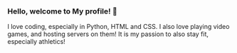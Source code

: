 ### Hello, welcome to My profile! 👋

I love coding, especially in Python, HTML and CSS.
I also love playing video games, and hosting servers on them!
It is my passion to also stay fit, especially athletics!
